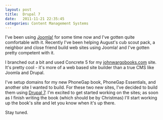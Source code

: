 ```yaml
---
layout: post
title:  Drupal 7
date:   2011-11-21 22:35:45
categories: Content Management Systems
---
```

I've been using [Joomla!](http://joomla.org) for some time now and I've gotten quite comfortable with it. Recently I've been helping August's cub scout pack, a neighbor and close friend build web sites using Joomla! and I've gotten pretty competent with it.

I branched out a bit and used Concrete 5 for my [johnwargobooks.com](http://www.johnwargobooks.com) site. It's pretty cool - it's more of a web based site builder than a true CMS like Joomla and Drupal.

I've setup domains for my new PhoneGap book, PhoneGap Essentials, and another site I wanted to build. For these two new sites, I've decided to build them using [Drupal 7](http://drupal.org/). I'm excited to get started working on the sites; as soon as I finish writing the book (which should be by Christmas) I'll start working up the book's site and let you know when it's up there.

Stay tuned.